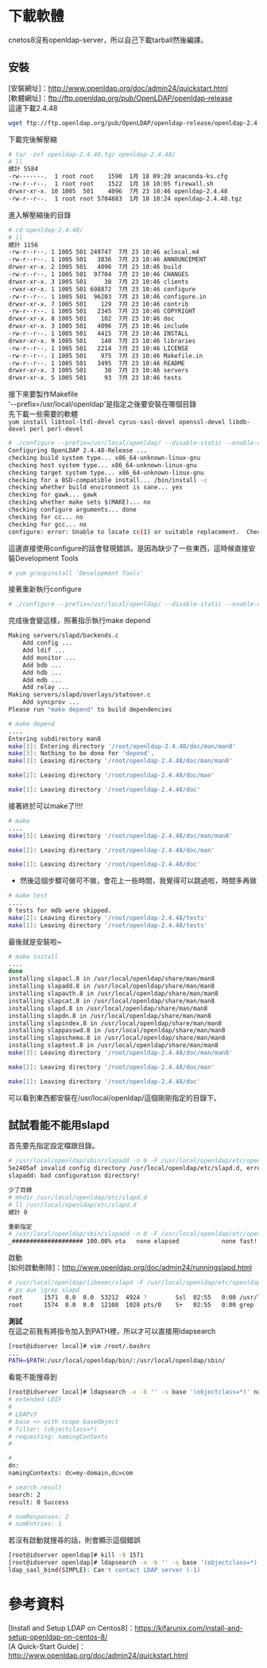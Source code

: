 # 下載軟體
cnetos8沒有openldap-server，所以自己下載tarball然後編譯。  

## 安裝  
[安裝網址]：http://www.openldap.org/doc/admin24/quickstart.html  
[軟體網址]：ftp://ftp.openldap.org/pub/OpenLDAP/openldap-release  
這邊下載2.4.48  
```bash
wget ftp://ftp.openldap.org/pub/OpenLDAP/openldap-release/openldap-2.4.48.tgz
```

下載完後解壓縮  
```bash
# tar -zxf openldap-2.4.48.tgz openldap-2.4.48/
# ll
總計 5584
-rw-------.  1 root root    1590  1月 18 09:20 anaconda-ks.cfg
-rw-r--r--.  1 root root    1522  1月 18 10:05 firewall.sh
drwxr-xr-x. 10 1005  501    4096  7月 23 10:46 openldap-2.4.48
-rw-r--r--.  1 root root 5704883  1月 18 10:24 openldap-2.4.48.tgz
```

進入解壓縮後的目錄
```bash
# cd openldap-2.4.48/
# ll
總計 1156
-rw-r--r--. 1 1005 501 249747  7月 23 10:46 aclocal.m4
-rw-r--r--. 1 1005 501   3836  7月 23 10:46 ANNOUNCEMENT
drwxr-xr-x. 2 1005 501   4096  7月 23 10:46 build
-rw-r--r--. 1 1005 501  97704  7月 23 10:46 CHANGES
drwxr-xr-x. 3 1005 501     38  7月 23 10:46 clients
-rwxr-xr-x. 1 1005 501 698872  7月 23 10:46 configure
-rw-r--r--. 1 1005 501  96203  7月 23 10:46 configure.in
drwxr-xr-x. 7 1005 501    129  7月 23 10:46 contrib
-rw-r--r--. 1 1005 501   2345  7月 23 10:46 COPYRIGHT
drwxr-xr-x. 8 1005 501    102  7月 23 10:46 doc
drwxr-xr-x. 3 1005 501   4096  7月 23 10:46 include
-rw-r--r--. 1 1005 501   4415  7月 23 10:46 INSTALL
drwxr-xr-x. 9 1005 501    140  7月 23 10:46 libraries
-rw-r--r--. 1 1005 501   2214  7月 23 10:46 LICENSE
-rw-r--r--. 1 1005 501    975  7月 23 10:46 Makefile.in
-rw-r--r--. 1 1005 501   3495  7月 23 10:46 README
drwxr-xr-x. 3 1005 501     38  7月 23 10:46 servers
drwxr-xr-x. 5 1005 501     93  7月 23 10:46 tests
```

接下來要製作Makefile  
'--prefix=/usr/local/openldap'是指定之後要安裝在哪個目錄  
先下載一些需要的軟體  
`yum install libtool-ltdl-devel cyrus-sasl-devel openssl-devel libdb-devel perl perl-devel`

```bash
# ./configure --prefix=/usr/local/openldap/ --disable-static --enable-debug --with-tls=openssl --with-cyrus-sasl --enable-dynamic --enable-crypt --enable-spasswd --enable-slapd --enable-modules --enable-rlookups --enable-backends=mod --disable-ndb --disable-sql
Configuring OpenLDAP 2.4.48-Release ...
checking build system type... x86_64-unknown-linux-gnu
checking host system type... x86_64-unknown-linux-gnu
checking target system type... x86_64-unknown-linux-gnu
checking for a BSD-compatible install... /bin/install -c
checking whether build environment is sane... yes
checking for gawk... gawk
checking whether make sets $(MAKE)... no
checking configure arguments... done
checking for cc... no
checking for gcc... no
configure: error: Unable to locate cc(1) or suitable replacement.  Check PATH or set CC.
```

這邊直接使用configure的話會發現錯誤，是因為缺少了一些東西，這時候直接安裝Development Tools  
```bash
# yum groupinstall 'Development Tools'
```

接著重新執行configure
```bash
# ./configure --prefix=/usr/local/openldap/ --disable-static --enable-debug --with-tls=openssl --with-cyrus-sasl --enable-dynamic --enable-crypt --enable-spasswd --enable-slapd --enable-modules --enable-rlookups --enable-backends=mod --disable-ndb --disable-sql
```

完成後會變這樣，照著指示執行make depend
```bash
Making servers/slapd/backends.c
    Add config ...
    Add ldif ...
    Add monitor ...
    Add bdb ...
    Add hdb ...
    Add mdb ...
    Add relay ...
Making servers/slapd/overlays/statover.c
    Add syncprov ...
Please run "make depend" to build dependencies

# make depend
....
Entering subdirectory man8
make[3]: Entering directory '/root/openldap-2.4.48/doc/man/man8'
make[3]: Nothing to be done for 'depend'.
make[3]: Leaving directory '/root/openldap-2.4.48/doc/man/man8'

make[2]: Leaving directory '/root/openldap-2.4.48/doc/man'

make[1]: Leaving directory '/root/openldap-2.4.48/doc'
```

接著終於可以make了!!!!
```bash
# make
....
make[3]: Leaving directory '/root/openldap-2.4.48/doc/man/man8'

make[2]: Leaving directory '/root/openldap-2.4.48/doc/man'

make[1]: Leaving directory '/root/openldap-2.4.48/doc'
```

* 然後這個步驟可做可不做，會花上一些時間，我覺得可以跳過啦，時間多再做
```bash
# make test
....
0 tests for mdb were skipped.
make[2]: Leaving directory '/root/openldap-2.4.48/tests'
make[1]: Leaving directory '/root/openldap-2.4.48/tests'
```

最後就是安裝啦~  
```bash
# make install
....
done
installing slapacl.8 in /usr/local/openldap/share/man/man8
installing slapadd.8 in /usr/local/openldap/share/man/man8
installing slapauth.8 in /usr/local/openldap/share/man/man8
installing slapcat.8 in /usr/local/openldap/share/man/man8
installing slapd.8 in /usr/local/openldap/share/man/man8
installing slapdn.8 in /usr/local/openldap/share/man/man8
installing slapindex.8 in /usr/local/openldap/share/man/man8
installing slappasswd.8 in /usr/local/openldap/share/man/man8
installing slapschema.8 in /usr/local/openldap/share/man/man8
installing slaptest.8 in /usr/local/openldap/share/man/man8
make[3]: Leaving directory '/root/openldap-2.4.48/doc/man/man8'

make[2]: Leaving directory '/root/openldap-2.4.48/doc/man'

make[1]: Leaving directory '/root/openldap-2.4.48/doc'
```
可以看到東西都安裝在/usr/local/openldap/這個剛剛指定的目錄下。

## 試試看能不能用slapd  
首先要先指定設定檔跟目錄。  
```bash
# /usr/local/openldap/sbin/slapadd -n 0 -F /usr/local/openldap/etc/openldap/slapd.d -l /usr/local/openldap/etc/openldap/slapd.ldif
5e2405af invalid config directory /usr/local/openldap/etc/slapd.d, error 2
slapadd: bad configuration directory!

少了目錄
# mkdir /usr/local/openldap/etc/slapd.d
# ll /usr/local/openldap/etc/slapd.d
總計 0

重新指定
# /usr/local/openldap/sbin/slapadd -n 0 -F /usr/local/openldap/etc/openldap/slapd.d -l /usr/local/openldap/etc/openldap/slapd.ldif
_#################### 100.00% eta   none elapsed            none fast!
```

啟動  
[如何啟動刪除]：http://www.openldap.org/doc/admin24/runningslapd.html  
```bash
# /usr/local/openldap/libexec/slapd -F /usr/local/openldap/etc/openldap/slapd.d
# ps aux |grep slapd
root      1571  0.0  0.0  53212  4924 ?        Ssl  02:55   0:00 /usr/local/openldap/libexec/slapd -F /usr/local/openldap/etc/openldap/slapd.d
root      1574  0.0  0.0  12108  1028 pts/0    S+   02:55   0:00 grep --color=auto slapd
```

**測試**  
在這之前我有將指令加入到PATH裡，所以才可以直接用ldapsearch  
```bash
[root@idserver local]# vim /root/.bashrc
...
PATH=$PATH:/usr/local/openldap/bin/:/usr/local/openldap/sbin/
```
看能不能搜尋到  
```bash
[root@idserver local]# ldapsearch -x -b '' -s base '(objectclass=*)' namingContexts
# extended LDIF
#
# LDAPv3
# base <> with scope baseObject
# filter: (objectclass=*)
# requesting: namingContexts
#

#
dn:
namingContexts: dc=my-domain,dc=com

# search result
search: 2
result: 0 Success

# numResponses: 2
# numEntries: 1
```

若沒有啟動就搜尋的話，則會顯示這個錯誤  
```bash
[root@idserver openldap]# kill -9 1571
[root@idserver openldap]# ldapsearch -x -b '' -s base '(objectclass=*)' namingContexts
ldap_sasl_bind(SIMPLE): Can't contact LDAP server (-1)
```

# 參考資料  
[Install and Setup LDAP on Centos8]：https://kifarunix.com/install-and-setup-openldap-on-centos-8/  
[A Quick-Start Guide]：http://www.openldap.org/doc/admin24/quickstart.html  

